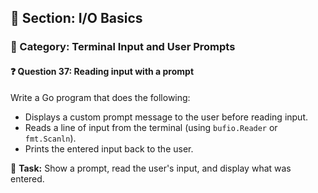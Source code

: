 ## 📘 Section: I/O Basics  
### 🔹 Category: Terminal Input and User Prompts  
#### ❓ Question 37: Reading input with a prompt

Write a Go program that does the following:

- Displays a custom prompt message to the user before reading input.
- Reads a line of input from the terminal (using `bufio.Reader` or `fmt.Scanln`).
- Prints the entered input back to the user.

🔧 **Task:** Show a prompt, read the user's input, and display what was entered.
